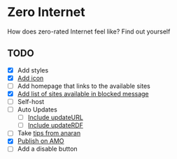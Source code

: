 # Zero Internet

How does zero-rated Internet feel like? Find out yourself

## TODO
- [x] Add styles
- [x] [Add icon](https://developer.mozilla.org/en-US/Add-ons/SDK/Tutorials/Getting_started#Implementing_the_add-on)
- [ ] Add homepage that links to the available sites
- [x] [Add list of sites available in blocked message](https://docs.google.com/spreadsheets/d/1a_nbt_7T2_mND6vJyoncaZEVZ_N5dRaSHfKIUIMbQbg/edit#gid=0)
- [ ] Self-host
- [ ] Auto Updates
  - [ ] [Include updateURL](https://developer.mozilla.org/en-US/Add-ons/SDK/Tools/cfx#updateURL_and_updateLink)
  - [ ] [Include updateRDF](https://developer.mozilla.org/en-US/docs/Extension_Versioning,_Update_and_Compatibility#Update_RDF_Format)
- [ ] Take [tips from anaran](https://github.com/anaran/IssuePigeonFirefox/)
- [x] [Publish on AMO](https://addons.mozilla.org/firefox/addon/zero-internet/)
- [ ] Add a disable button

